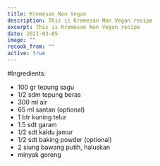 ```yaml
---
title: Kremesan Non Vegan
description: This is Kremesan Non Vegan recipe
excerpt: This is Kremesan Non Vegan recipe
date: 2021-03-05
image: ""
recook_from: ""
active: true
---
```


\#Ingredients:

* 100 gr tepung sagu
* 1/2 sdm tepung beras
* 300 ml air
* 65 ml santan (optional)
* 1 btr kuning telur
* 1.5 sdt garam
* 1/2 sdt kaldu jamur
* 1/2 sdt baking powder (optional)
* 2 siung bawang putih, haluskan
* minyak goreng
